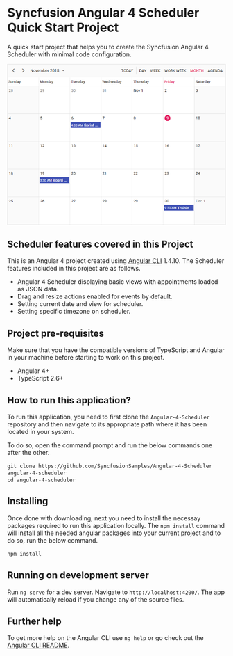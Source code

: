 # Syncfusion Angular 4 Scheduler Quick Start Project

A quick start project that helps you to create the Syncfusion Angular 4 Scheduler with minimal code configuration.

![Monthly Angular 4 Scheduler](monthly-scheduler.png)

## Scheduler features covered in this Project

This is an Angular 4 project created using [Angular CLI](https://github.com/angular/angular-cli) 1.4.10. The Scheduler features included in this project are as follows.
* Angular 4 Scheduler displaying basic views with appointments loaded as JSON data.
* Drag and resize actions enabled for events by default.
* Setting current date and view for scheduler.
* Setting specific timezone on scheduler.

## Project pre-requisites
Make sure that you have the compatible versions of TypeScript and Angular in your machine before starting to work on this project.
* Angular 4+
* TypeScript 2.6+

## How to run this application?
To run this application, you need to first clone the `Angular-4-Scheduler` repository and then navigate to its appropriate path where it has been located in your system.

To do so, open the command prompt and run the below commands one after the other.

```
git clone https://github.com/SyncfusionSamples/Angular-4-Scheduler angular-4-scheduler
cd angular-4-scheduler
```

## Installing
Once done with downloading, next you need to install the necessay packages required to run this application locally. The `npm install` command will install all the needed angular packages into your current project and to do so, run the below command.

```
npm install
```
## Running on development server
Run `ng serve` for a dev server. Navigate to `http://localhost:4200/`. The app will automatically reload if you change any of the source files.

## Further help

To get more help on the Angular CLI use `ng help` or go check out the [Angular CLI README](https://github.com/angular/angular-cli/blob/master/README.md).
